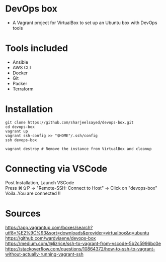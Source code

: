 # DevOps box

* A Vagrant project for VirtualBox to set up an Ubuntu box with DevOps tools

# Tools included
* Ansible
* AWS CLI
* Docker
* Git
* Packer
* Terraform

# Installation
```shell
git clone https://github.com/sharjeelsayed/devops-box.git
cd devops-box  
vagrant up  
vagrant ssh-config >> "$HOME"/.ssh/config  
ssh devops-box  

vagrant destroy # Remove the instance from VirtualBox and cleanup  
```

# Connecting via VSCode
Post Installation, Launch VSCode  
Press ⌘⇧P -> "Remote-SSH: Connect to Host" -> Click on "devops-box"  
Voila..You are connected !!  

# Sources
https://app.vagrantup.com/boxes/search?utf8=%E2%9C%93&sort=downloads&provider=virtualbox&q=ubuntu  
https://github.com/wardviaene/devops-box  
https://medium.com/@lizrice/ssh-to-vagrant-from-vscode-5b2c5996bc0e  
https://stackoverflow.com/questions/10864372/how-to-ssh-to-vagrant-without-actually-running-vagrant-ssh  